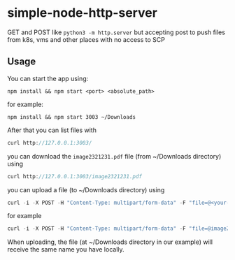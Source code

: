 # simple-node-http-server
GET and POST like `python3 -m http.server` but accepting post to push files from k8s, vms and other places with no access to SCP


## Usage


You can start the app using:

```
npm install && npm start <port> <absolute_path>
```

for example:


```
npm install && npm start 3003 ~/Downloads
```

After that you can list files with

```javascript
curl http://127.0.0.1:3003/
```

you can download the `image2321231.pdf` file (from ~/Downloads directory) using

```javascript
curl http://127.0.0.1:3003/image2321231.pdf
```

you can upload a file (to ~/Downloads directory) using

```javascript
curl -i -X POST -H "Content-Type: multipart/form-data" -F "file=@<your-file-name>" http://127.0.0.1:3003/
```

for example

```javascript
curl -i -X POST -H "Content-Type: multipart/form-data" -F "file=@image2321231.pdf" http://127.0.0.1:3003/
```

When uploading, the file (at ~/Downloads directory in our example) will receive the same name you have locally.